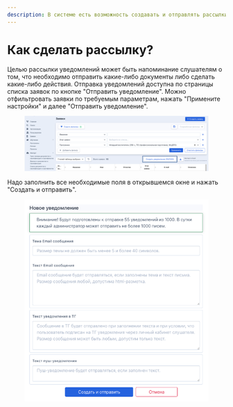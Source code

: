 ```yaml
---
description: В системе есть возможность создавать и отправлять рассылки
---
```


# Как сделать рассылку?

Целью рассылки уведомлений может быть напоминание слушателям о том, что необходимо отправить какие-либо документы либо сделать какие-либо действия. Отправка уведомлений доступна по страницы списка заявок по кнопке "Отправить уведомление". Можно отфильтровать заявки по требуемым параметрам, нажать "Примените настройки" и далее "Отправить уведомление".

<figure><img src=".gitbook/assets/image (3).png" alt=""><figcaption></figcaption></figure>

Надо заполнить все необходимые поля в открывшемся окне и нажать "Создать и отправить".

<figure><img src=".gitbook/assets/image (4).png" alt=""><figcaption></figcaption></figure>

